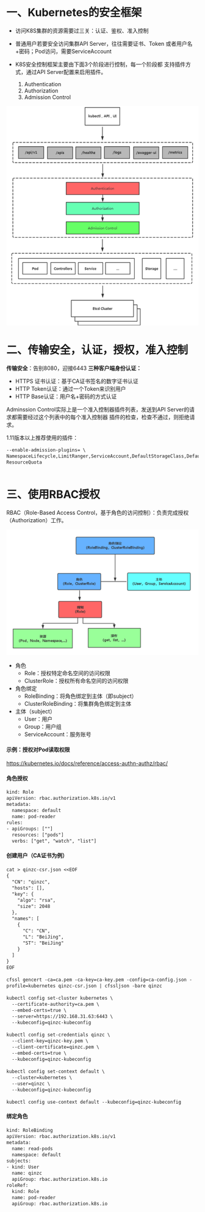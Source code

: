 # 一、Kubernetes的安全框架

- 访问K8S集群的资源需要过三关：认证、鉴权、准入控制

- 普通用户若要安全访问集群API Server，往往需要证书、Token  或者用户名+密码；Pod访问，需要ServiceAccount
- K8S安全控制框架主要由下面3个阶段进行控制，每一个阶段都 支持插件方式，通过API Server配置来启用插件。
    1. Authentication
    2. Authorization
    3. Admission Control

![1568010731685](assets\1568010731685.png)

# 二、传输安全，认证，授权，准入控制

**传输安全**：告别8080，迎接6443
**三种客户端身份认证：**

- HTTPS 证书认证：基于CA证书签名的数字证书认证
- HTTP Token认证：通过一个Token来识别用户
- HTTP Base认证：用户名+密码的方式认证



Adminssion Control实际上是一个准入控制器插件列表，发送到API Server的请求都需要经过这个列表中的每个准入控制器 插件的检查，检查不通过，则拒绝请求。

1.11版本以上推荐使用的插件：

```
--enable-admission-plugins= \  NamespaceLifecycle,LimitRanger,ServiceAccount,DefaultStorageClass,DefaultTolerationSeconds, ResourceQuota


```

# 三、使用RBAC授权

RBAC（Role-Based Access Control，基于角色的访问控制）：负责完成授权（Authorization）工作。



![1568010925910](\assets\1568010925910.png)

- 角色
    - Role：授权特定命名空间的访问权限
    - ClusterRole：授权所有命名空间的访问权限
- 角色绑定
    - RoleBinding：将角色绑定到主体（即subject）
    - ClusterRoleBinding：将集群角色绑定到主体
- 主体（subject）
    - User：用户
    - Group：用户组
    - ServiceAccount：服务账号



#### 示例：授权对Pod读取权限

https://kubernetes.io/docs/reference/access-authn-authz/rbac/



#### 角色授权

```
kind: Role
apiVersion: rbac.authorization.k8s.io/v1
metadata:
  namespace: default
  name: pod-reader
rules:
- apiGroups: [""]
  resources: ["pods"]
  verbs: ["get", "watch", "list"]
```

#### 创建用户（CA证书为例）

```
cat > qinzc-csr.json <<EOF
{
  "CN": "qinzc",
  "hosts": [],
  "key": {
    "algo": "rsa",
    "size": 2048
  },
  "names": [
    {
      "C": "CN",
      "L": "BeiJing",
      "ST": "BeiJing"
    }
  ]
}
EOF

cfssl gencert -ca=ca.pem -ca-key=ca-key.pem -config=ca-config.json -profile=kubernetes qinzc-csr.json | cfssljson -bare qinzc 

kubectl config set-cluster kubernetes \
  --certificate-authority=ca.pem \
  --embed-certs=true \
  --server=https://192.168.31.63:6443 \
  --kubeconfig=qinzc-kubeconfig
  
kubectl config set-credentials qinzc \
  --client-key=qinzc-key.pem \
  --client-certificate=qinzc.pem \
  --embed-certs=true \
  --kubeconfig=qinzc-kubeconfig

kubectl config set-context default \
  --cluster=kubernetes \
  --user=qinzc \
  --kubeconfig=qinzc-kubeconfig

kubectl config use-context default --kubeconfig=qinzc-kubeconfig

```

#### 绑定角色

```
kind: RoleBinding
apiVersion: rbac.authorization.k8s.io/v1
metadata:
  name: read-pods
  namespace: default
subjects:
- kind: User
  name: qinzc
  apiGroup: rbac.authorization.k8s.io
roleRef:
  kind: Role
  name: pod-reader
  apiGroup: rbac.authorization.k8s.io
```

